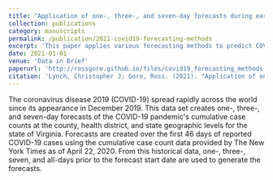 ```yaml
---
title: "Application of one-, three-, and seven-day forecasts during early onset on the COVID-19 epidemic dataset using moving average, autoregressive, autoregressive moving average, autoregressive integrated moving average, and naïve forecasting methods"
collection: publications
category: manuscripts
permalink: /publication/2021-covid19-forecasting-methods
excerpt: 'This paper applies various forecasting methods to predict COVID-19 cases during the early onset of the epidemic, comparing different time horizons and statistical techniques.'
date: 2021-01-01
venue: 'Data in Brief'
paperurl: 'http://rossgore.github.io/files/covid19_forecasting_methods.pdf'
citation: 'Lynch, Christopher J; Gore, Ross. (2021). "Application of one-, three-, and seven-day forecasts during early onset on the COVID-19 epidemic dataset using moving average, autoregressive, autoregressive moving average, autoregressive integrated moving average, and naïve forecasting methods." <i>Data in Brief</i>. 35, 106759.'
---
```

The coronavirus disease 2019 (COVID-19) spread rapidly across the world since its appearance in December 2019. This data set creates one-, three-, and seven-day forecasts of the COVID-19 pandemic's cumulative case counts at the county, health district, and state geographic levels for the state of Virginia. Forecasts are created over the first 46 days of reported COVID-19 cases using the cumulative case count data provided by The New York Times as of April 22, 2020. From this historical data, one-, three-, seven, and all-days prior to the forecast start date are used to generate the forecasts.